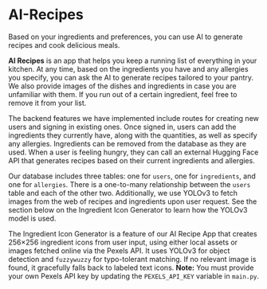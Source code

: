 # AI-Recipes

Based on your ingredients and preferences, you can use AI to generate recipes and cook delicious meals.

**AI Recipes** is an app that helps you keep a running list of everything in your kitchen. At any time, based on the ingredients you have and any allergies you specify, you can ask the AI to generate recipes tailored to your pantry. We also provide images of the dishes and ingredients in case you are unfamiliar with them. If you run out of a certain ingredient, feel free to remove it from your list.

The backend features we have implemented include routes for creating new users and signing in existing ones. Once signed in, users can add the ingredients they currently have, along with the quantities, as well as specify any allergies. Ingredients can be removed from the database as they are used. When a user is feeling hungry, they can call an external Hugging Face API that generates recipes based on their current ingredients and allergies.

Our database includes three tables: one for `users`, one for `ingredients`, and one for `allergies`. There is a one-to-many relationship between the `users` table and each of the other two. Additionally, we use YOLOv3 to fetch images from the web of recipes and ingredients upon user request. See the section below on the Ingredient Icon Generator to learn how the YOLOv3 model is used.

The Ingredient Icon Generator is a feature of our AI Recipe App that creates 256×256 ingredient icons from user input, using either local assets or images fetched online via the Pexels API. It uses YOLOv3 for object detection and `fuzzywuzzy` for typo-tolerant matching. If no relevant image is found, it gracefully falls back to labeled text icons. **Note:** You must provide your own Pexels API key by updating the `PEXELS_API_KEY` variable in `main.py`.
